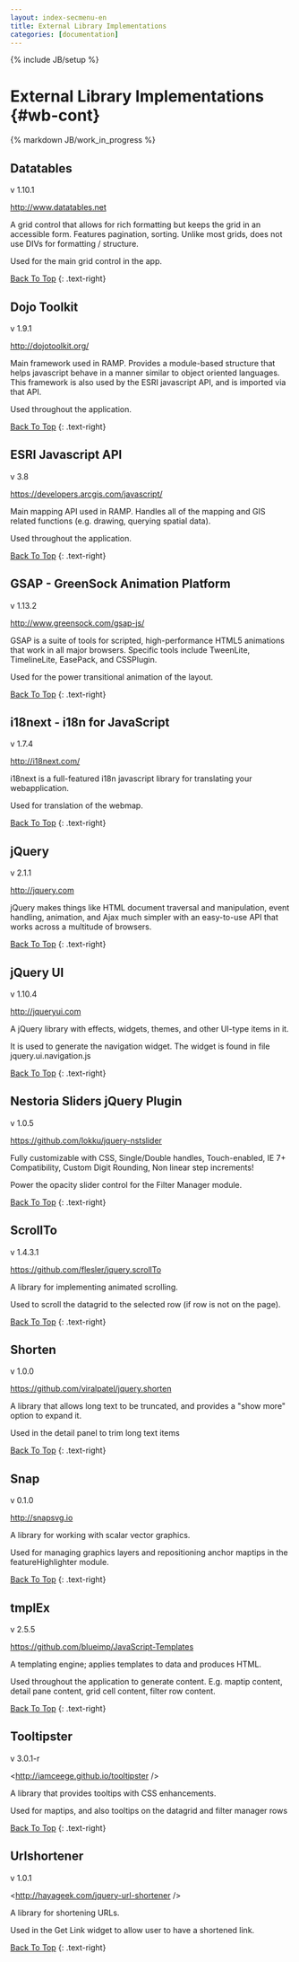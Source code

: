 ```yaml
---
layout: index-secmenu-en
title: External Library Implementations
categories: [documentation]
---
```

{% include JB/setup %}

<a name="top" />

# External Library Implementations {#wb-cont}

{% markdown JB/work_in_progress %}

<div class="toc"></div>

<a name="datatables" />

## Datatables
v 1.10.1

<http://www.datatables.net>

A grid control that allows for rich formatting but keeps the grid in an accessible form.  Features pagination, sorting. Unlike most grids, does not use DIVs for formatting / structure.

Used for the main grid control in the app.

[Back To Top](#top)
{: .text-right}


## Dojo Toolkit
v 1.9.1

<http://dojotoolkit.org/>

Main framework used in RAMP.  Provides a module-based structure that helps javascript behave in a manner similar to object oriented languages.  This framework is also used by the ESRI javascript API, and is imported via that API.

Used throughout the application.

[Back To Top](#top)
{: .text-right}


## ESRI Javascript API
v 3.8

<https://developers.arcgis.com/javascript/>

Main mapping API used in RAMP.  Handles all of the mapping and GIS related functions (e.g. drawing, querying spatial data).

Used throughout the application.

[Back To Top](#top)
{: .text-right}


## GSAP - GreenSock Animation Platform
v 1.13.2

<http://www.greensock.com/gsap-js/>

GSAP is a suite of tools for scripted, high-performance HTML5 animations that work in all major browsers.  Specific tools include TweenLite, TimelineLite, EasePack, and CSSPlugin.

Used for the power transitional animation of the layout.

[Back To Top](#top)
{: .text-right}

<a name="i18n" />

## i18next - i18n for JavaScript
v 1.7.4

<http://i18next.com/>

i18next is a full-featured i18n javascript library for translating your webapplication.

Used for translation of the webmap.

[Back To Top](#top)
{: .text-right}

## jQuery
v 2.1.1

<http://jquery.com>

jQuery makes things like HTML document traversal and manipulation, event handling, animation, and Ajax much simpler with an easy-to-use API that works across a multitude of browsers.

[Back To Top](#top)
{: .text-right}

## jQuery UI
v 1.10.4

<http://jqueryui.com>

A jQuery library with effects, widgets, themes, and other UI-type items in it.

It is used to generate the navigation widget. The widget is found in file jquery.ui.navigation.js

[Back To Top](#top)
{: .text-right}

## Nestoria Sliders jQuery Plugin
v 1.0.5

<https://github.com/lokku/jquery-nstslider>

Fully customizable with CSS, Single/Double handles, Touch-enabled, IE 7+ Compatibility, Custom Digit Rounding, Non linear step increments!

Power the opacity slider control for the Filter Manager module.

[Back To Top](#top)
{: .text-right}

## ScrollTo
v 1.4.3.1

<https://github.com/flesler/jquery.scrollTo>

A library for implementing animated scrolling.

Used to scroll the datagrid to the selected row (if row is not on the page).

[Back To Top](#top)
{: .text-right}

## Shorten
v 1.0.0

<https://github.com/viralpatel/jquery.shorten>

A library that allows long text to be truncated, and provides a "show more" option to expand it.

Used in the detail panel to trim long text items

[Back To Top](#top)
{: .text-right}

## Snap
v 0.1.0

<http://snapsvg.io>

A library for working with scalar vector graphics.

Used for managing graphics layers and repositioning anchor maptips in the featureHighlighter module.

[Back To Top](#top)
{: .text-right}

## tmplEx
v 2.5.5

<https://github.com/blueimp/JavaScript-Templates>

A templating engine; applies templates to data and produces HTML.

Used throughout the application to generate content.  E.g. maptip content, detail pane content, grid cell content, filter row content.

[Back To Top](#top)
{: .text-right}

## Tooltipster
v 3.0.1-r

<http://iamceege.github.io/tooltipster />

A library that provides tooltips with CSS enhancements.

Used for maptips, and also tooltips on the datagrid and filter manager rows

[Back To Top](#top)
{: .text-right}

## Urlshortener
v 1.0.1

<http://hayageek.com/jquery-url-shortener />

A library for shortening URLs.

Used in the Get Link widget to allow user to have a shortened link.

[Back To Top](#top)
{: .text-right}